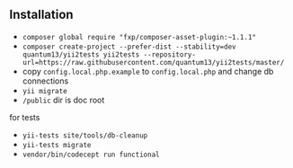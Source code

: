 ## Installation

* `composer global require "fxp/composer-asset-plugin:~1.1.1"`
* `composer create-project --prefer-dist --stability=dev quantum13/yii2tests yii2tests --repository-url=https://raw.githubusercontent.com/quantum13/yii2tests/master/`
* copy `config.local.php.example` to `config.local.php` and change db connections
* `yii migrate`
* `/public` dir is doc root

for tests
* `yii-tests site/tools/db-cleanup`
* `yii-tests migrate`
* `vendor/bin/codecept run functional`